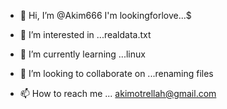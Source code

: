 - 👋 Hi, I’m @Akim666 I'm lookingforlove...$


- 👀 I’m interested in ...realdata.txt
- 🌱 I’m currently learning ...linux
- 💞️ I’m looking to collaborate on ...renaming files
- 📫 How to reach me ...
akimotrellah@gmail.com


<!---
Akim666/Akim666 is a ✨ special ✨ repository because its `README.md` (this file) appears on your GitHub profile.
You can click the Preview link to take a look at your changes.
--->

